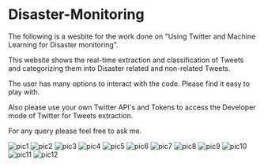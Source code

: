 # Disaster-Monitoring

The following is a wesbite for the work done on "Using Twitter and Machine Learning for Disaster monitoring".

This website shows the real-time extraction and classification of Tweets and categorizing them into Disaster related and non-related Tweets.

The user has many options to interact with the code. Please find it easy to play with.

Also please use your own Twitter API's and Tokens to access the Developer mode of Twitter for Tweets extraction.

For any query please feel free to ask me.

![pic1](https://github.com/naseerahmed599/Disaster-Monitoring/assets/57068482/a22cc1e9-7ff6-4c5a-bd1c-9f4f1bcef95a)
![pic2](https://github.com/naseerahmed599/Disaster-Monitoring/assets/57068482/3ce251d7-83a9-4749-8559-2a5c351715b5)
![pic3](https://github.com/naseerahmed599/Disaster-Monitoring/assets/57068482/ea16336a-dbbf-4290-aa3e-9032529f13db)
![pic4](https://github.com/naseerahmed599/Disaster-Monitoring/assets/57068482/c4081c5e-4ad4-4dc1-9a2d-3eb5fde11fdd)
![pic5](https://github.com/naseerahmed599/Disaster-Monitoring/assets/57068482/41b30bb7-27a5-4d76-b076-a8ef361a6e63)
![pic6](https://github.com/naseerahmed599/Disaster-Monitoring/assets/57068482/585fe863-f3d5-44fc-903d-79591f5b00cb)
![pic7](https://github.com/naseerahmed599/Disaster-Monitoring/assets/57068482/2d2b3868-c4bc-4255-8ee6-6eefd6e52e94)
![pic8](https://github.com/naseerahmed599/Disaster-Monitoring/assets/57068482/a3d14f87-53ba-4487-ab60-caf3da01b384)
![pic9](https://github.com/naseerahmed599/Disaster-Monitoring/assets/57068482/e456ebde-a048-4b9a-8813-ee2423d31880)
![pic10](https://github.com/naseerahmed599/Disaster-Monitoring/assets/57068482/dbaf76d1-8e22-4003-85b0-b0aa4d3d7047)
![pic11](https://github.com/naseerahmed599/Disaster-Monitoring/assets/57068482/394a21a4-cc1b-4bc8-afcf-9e0855f1eb69)
![pic12](https://github.com/naseerahmed599/Disaster-Monitoring/assets/57068482/8f2c1cba-1588-42e9-8df1-d6b6b5a26988)











